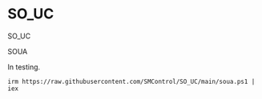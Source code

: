 # SO_UC
SO_UC

SOUA

In testing.
```
irm https://raw.githubusercontent.com/SMControl/SO_UC/main/soua.ps1 | iex
```   
